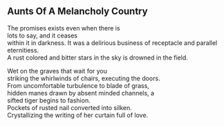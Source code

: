 Aunts Of A Melancholy Country
-----------------------------
The promises exists even when there is  
lots to say, and it ceases  
within it in darkness. It was a delirious business of receptacle and parallel eternitiess.  
A rust colored and bitter stars in the sky is drowned in the field.  
  
Wet on the graves that wait for you  
striking the whirlwinds of chairs, executing the doors.  
From uncomfortable turbulence to blade of grass,  
hidden manes drawn by absent minded channels, a  
sifted tiger begins to fashion.  
Pockets of rusted nail converted into silken.  
Crystallizing the writing of her curtain full of love.  
